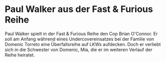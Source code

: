 # Paul Walker aus der Fast & Furious Reihe

Paul Walker spielt in der Fast & Furious Reihe den Cop Brian O'Connor. Er soll am Anfang während eines Undercovereinsatzes bei der Familie von Domenic Torreto eine Überfallsreihe auf LKWs aufdecken. 
Doch er verliebt sich in die Schwester von Domenic, Mia, die er im weiteren Verlauf der Reihe heiratet. 

